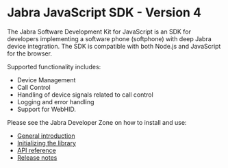 # Jabra JavaScript SDK - Version 4

The Jabra Software Development Kit for JavaScript is an SDK for developers implementing a software phone (softphone) with deep Jabra device integration. The SDK is compatible with both Node.js and JavaScript for the browser. 

Supported functionality includes:

- Device Management
- Call Control
- Handling of device signals related to call control
- Logging and error handling
- Support for WebHID.

Please see the Jabra Developer Zone on how to install and use:
- [General introduction](https://developer.jabra.com/site/global/sdk/javascript/index.gsp)
- [Initializing the library](https://developer.jabra.com/site/global/sdk/javascript/docs-4-1/initializing-the-library.gsp)
- [API reference](https://developer.jabra.com/site/global/sdk/javascript/api-reference/jabra-js.gsp)
- [Release notes](https://developer.jabra.com/site/global/sdk/javascript/releasenotes.gsp)

